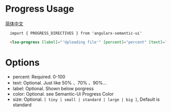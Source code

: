 # Progress Usage
<a href="https://github.com/lon-yang/angularx-semantic-ui/blob/master/components/progress/README_CN.md">简体中文</a>

```typesctript
  import { PROGRESS_DIRECTIVES } from 'angularx-semantic-ui'
```
```html
  <lsu-progress [label]="'Uploading file'" [percent]="percent" [text]="''" [color]="'teal'" [size]="'standard'"></lsu-progress>
```

# Options
- percent:  Required. 0-100
- text:  Optional. Just like 50% 、70% 、90%...
- label:  Optional. Shown below porgress
- color:  Optional. see Semantic-Ui Progress Color
- size:  Optional. ` [ tiny | small | standard | large | big ] `, Default is standard
